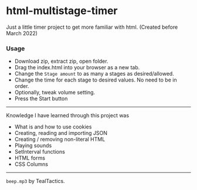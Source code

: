 # html-multistage-timer
Just a little timer project to get more familiar with html. (Created before March 2022)

### Usage 

 - Download zip, extract zip, open folder.
 - Drag the index.html into your browser as a new tab.
 - Change the `Stage amount` to as many a stages as desired/allowed.
 - Change the time for each stage to desired values. No need to be in order.
 - Optionally, tweak volume setting.
 - Press the Start button

---

Knowledge I have learned through this project was
 - What is and how to use cookies
 - Creating, reading and importing JSON
 - Creating / removing non-literal HTML
 - Playing sounds
 - SetInterval functions
 - HTML forms
 - CSS Columns
 
 ---
 
`beep.mp3` by TealTactics.
